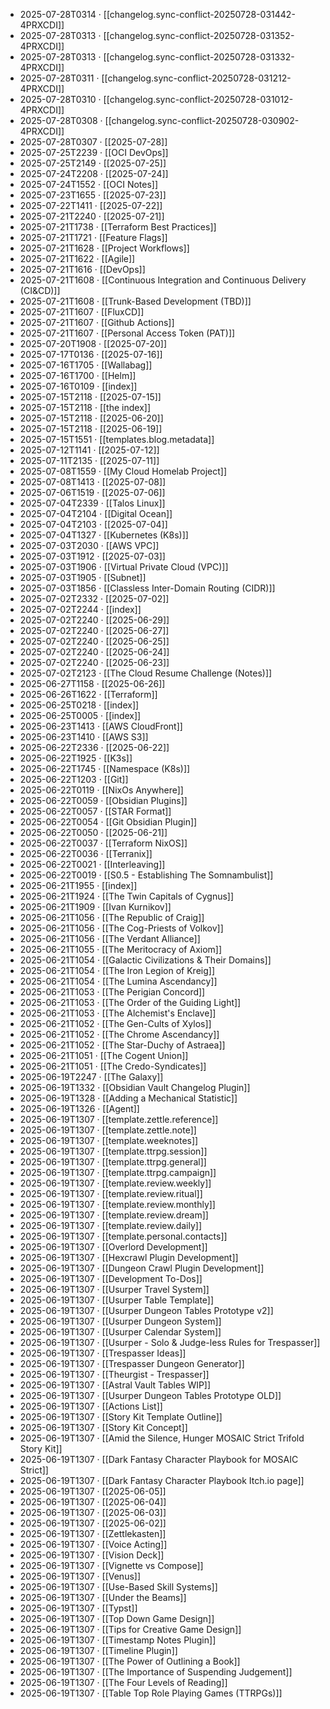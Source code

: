 - 2025-07-28T0314 · [[changelog.sync-conflict-20250728-031442-4PRXCDI]]
- 2025-07-28T0313 · [[changelog.sync-conflict-20250728-031352-4PRXCDI]]
- 2025-07-28T0313 · [[changelog.sync-conflict-20250728-031332-4PRXCDI]]
- 2025-07-28T0311 · [[changelog.sync-conflict-20250728-031212-4PRXCDI]]
- 2025-07-28T0310 · [[changelog.sync-conflict-20250728-031012-4PRXCDI]]
- 2025-07-28T0308 · [[changelog.sync-conflict-20250728-030902-4PRXCDI]]
- 2025-07-28T0307 · [[2025-07-28]]
- 2025-07-25T2239 · [[OCI DevOps]]
- 2025-07-25T2149 · [[2025-07-25]]
- 2025-07-24T2208 · [[2025-07-24]]
- 2025-07-24T1552 · [[OCI Notes]]
- 2025-07-23T1655 · [[2025-07-23]]
- 2025-07-22T1411 · [[2025-07-22]]
- 2025-07-21T2240 · [[2025-07-21]]
- 2025-07-21T1738 · [[Terraform Best Practices]]
- 2025-07-21T1721 · [[Feature Flags]]
- 2025-07-21T1628 · [[Project Workflows]]
- 2025-07-21T1622 · [[Agile]]
- 2025-07-21T1616 · [[DevOps]]
- 2025-07-21T1608 · [[Continuous Integration and Continuous Delivery (CI&CD)]]
- 2025-07-21T1608 · [[Trunk-Based Development (TBD)]]
- 2025-07-21T1607 · [[FluxCD]]
- 2025-07-21T1607 · [[Github Actions]]
- 2025-07-21T1607 · [[Personal Access Token (PAT)]]
- 2025-07-20T1908 · [[2025-07-20]]
- 2025-07-17T0136 · [[2025-07-16]]
- 2025-07-16T1705 · [[Wallabag]]
- 2025-07-16T1700 · [[Helm]]
- 2025-07-16T0109 · [[index]]
- 2025-07-15T2118 · [[2025-07-15]]
- 2025-07-15T2118 · [[the index]]
- 2025-07-15T2118 · [[2025-06-20]]
- 2025-07-15T2118 · [[2025-06-19]]
- 2025-07-15T1551 · [[templates.blog.metadata]]
- 2025-07-12T1141 · [[2025-07-12]]
- 2025-07-11T2135 · [[2025-07-11]]
- 2025-07-08T1559 · [[My Cloud Homelab Project]]
- 2025-07-08T1413 · [[2025-07-08]]
- 2025-07-06T1519 · [[2025-07-06]]
- 2025-07-04T2339 · [[Talos Linux]]
- 2025-07-04T2104 · [[Digital Ocean]]
- 2025-07-04T2103 · [[2025-07-04]]
- 2025-07-04T1327 · [[Kubernetes (K8s)]]
- 2025-07-03T2030 · [[AWS VPC]]
- 2025-07-03T1912 · [[2025-07-03]]
- 2025-07-03T1906 · [[Virtual Private Cloud (VPC)]]
- 2025-07-03T1905 · [[Subnet]]
- 2025-07-03T1856 · [[Classless Inter-Domain Routing (CIDR)]]
- 2025-07-02T2332 · [[2025-07-02]]
- 2025-07-02T2244 · [[index]]
- 2025-07-02T2240 · [[2025-06-29]]
- 2025-07-02T2240 · [[2025-06-27]]
- 2025-07-02T2240 · [[2025-06-25]]
- 2025-07-02T2240 · [[2025-06-24]]
- 2025-07-02T2240 · [[2025-06-23]]
- 2025-07-02T2123 · [[The Cloud Resume Challenge (Notes)]]
- 2025-06-27T1158 · [[2025-06-26]]
- 2025-06-26T1622 · [[Terraform]]
- 2025-06-25T0218 · [[index]]
- 2025-06-25T0005 · [[index]]
- 2025-06-23T1413 · [[AWS CloudFront]]
- 2025-06-23T1410 · [[AWS S3]]
- 2025-06-22T2336 · [[2025-06-22]]
- 2025-06-22T1925 · [[K3s]]
- 2025-06-22T1745 · [[Namespace (K8s)]]
- 2025-06-22T1203 · [[Git]]
- 2025-06-22T0119 · [[NixOs Anywhere]]
- 2025-06-22T0059 · [[Obsidian Plugins]]
- 2025-06-22T0057 · [[STAR Format]]
- 2025-06-22T0054 · [[Git Obsidian Plugin]]
- 2025-06-22T0050 · [[2025-06-21]]
- 2025-06-22T0037 · [[Terraform NixOS]]
- 2025-06-22T0036 · [[Terranix]]
- 2025-06-22T0021 · [[Interleaving]]
- 2025-06-22T0019 · [[S0.5 - Establishing The Somnambulist]]
- 2025-06-21T1955 · [[index]]
- 2025-06-21T1924 · [[The Twin Capitals of Cygnus]]
- 2025-06-21T1909 · [[Ivan Kurnikov]]
- 2025-06-21T1056 · [[The Republic of Craig]]
- 2025-06-21T1056 · [[The Cog-Priests of Volkov]]
- 2025-06-21T1056 · [[The Verdant Alliance]]
- 2025-06-21T1055 · [[The Meritocracy of Axiom]]
- 2025-06-21T1054 · [[Galactic Civilizations & Their Domains]]
- 2025-06-21T1054 · [[The Iron Legion of Kreig]]
- 2025-06-21T1054 · [[The Lumina Ascendancy]]
- 2025-06-21T1053 · [[The Perigian Concord]]
- 2025-06-21T1053 · [[The Order of the Guiding Light]]
- 2025-06-21T1053 · [[The Alchemist's Enclave]]
- 2025-06-21T1052 · [[The Gen-Cults of Xylos]]
- 2025-06-21T1052 · [[The Chrome Ascendancy]]
- 2025-06-21T1052 · [[The Star-Duchy of Astraea]]
- 2025-06-21T1051 · [[The Cogent Union]]
- 2025-06-21T1051 · [[The Credo-Syndicates]]
- 2025-06-19T2247 · [[The Galaxy]]
- 2025-06-19T1332 · [[Obsidian Vault Changelog Plugin]]
- 2025-06-19T1328 · [[Adding a Mechanical Statistic]]
- 2025-06-19T1326 · [[Agent]]
- 2025-06-19T1307 · [[template.zettle.reference]]
- 2025-06-19T1307 · [[template.zettle.note]]
- 2025-06-19T1307 · [[template.weeknotes]]
- 2025-06-19T1307 · [[template.ttrpg.session]]
- 2025-06-19T1307 · [[template.ttrpg.general]]
- 2025-06-19T1307 · [[template.ttrpg.campaign]]
- 2025-06-19T1307 · [[template.review.weekly]]
- 2025-06-19T1307 · [[template.review.ritual]]
- 2025-06-19T1307 · [[template.review.monthly]]
- 2025-06-19T1307 · [[template.review.dream]]
- 2025-06-19T1307 · [[template.review.daily]]
- 2025-06-19T1307 · [[template.personal.contacts]]
- 2025-06-19T1307 · [[Overlord Development]]
- 2025-06-19T1307 · [[Hexcrawl Plugin Development]]
- 2025-06-19T1307 · [[Dungeon Crawl Plugin Development]]
- 2025-06-19T1307 · [[Development To-Dos]]
- 2025-06-19T1307 · [[Usurper Travel System]]
- 2025-06-19T1307 · [[Usurper Table Template]]
- 2025-06-19T1307 · [[Usurper Dungeon Tables Prototype v2]]
- 2025-06-19T1307 · [[Usurper Dungeon System]]
- 2025-06-19T1307 · [[Usurper Calendar System]]
- 2025-06-19T1307 · [[Usurper - Solo & Judge-less Rules for Trespasser]]
- 2025-06-19T1307 · [[Trespasser Ideas]]
- 2025-06-19T1307 · [[Trespasser Dungeon Generator]]
- 2025-06-19T1307 · [[Theurgist - Trespasser]]
- 2025-06-19T1307 · [[Astral Vault Tables WIP]]
- 2025-06-19T1307 · [[Usurper Dungeon Tables Prototype OLD]]
- 2025-06-19T1307 · [[Actions List]]
- 2025-06-19T1307 · [[Story Kit Template Outline]]
- 2025-06-19T1307 · [[Story Kit Concept]]
- 2025-06-19T1307 · [[Amid the Silence, Hunger MOSAIC Strict Trifold Story Kit]]
- 2025-06-19T1307 · [[Dark Fantasy Character Playbook for MOSAIC Strict]]
- 2025-06-19T1307 · [[Dark Fantasy Character Playbook Itch.io page]]
- 2025-06-19T1307 · [[2025-06-05]]
- 2025-06-19T1307 · [[2025-06-04]]
- 2025-06-19T1307 · [[2025-06-03]]
- 2025-06-19T1307 · [[2025-06-02]]
- 2025-06-19T1307 · [[Zettlekasten]]
- 2025-06-19T1307 · [[Voice Acting]]
- 2025-06-19T1307 · [[Vision Deck]]
- 2025-06-19T1307 · [[Vignette vs Compose]]
- 2025-06-19T1307 · [[Venus]]
- 2025-06-19T1307 · [[Use-Based Skill Systems]]
- 2025-06-19T1307 · [[Under the Beams]]
- 2025-06-19T1307 · [[Typst]]
- 2025-06-19T1307 · [[Top Down Game Design]]
- 2025-06-19T1307 · [[Tips for Creative Game Design]]
- 2025-06-19T1307 · [[Timestamp Notes Plugin]]
- 2025-06-19T1307 · [[Timeline Plugin]]
- 2025-06-19T1307 · [[The Power of Outlining a Book]]
- 2025-06-19T1307 · [[The Importance of Suspending Judgement]]
- 2025-06-19T1307 · [[The Four Levels of Reading]]
- 2025-06-19T1307 · [[Table Top Role Playing Games (TTRPGs)]]
